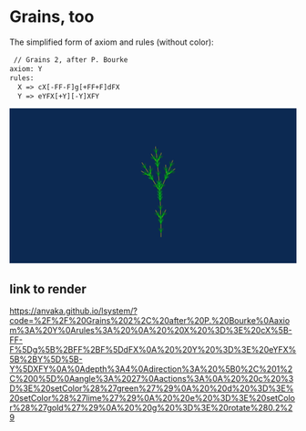 # Grains, too

The simplified form of axiom and rules (without color):

```
 // Grains 2, after P. Bourke
axiom: Y                     
rules:                       
  X => cX[-FF-F]g[+FF+F]dFX  
  Y => eYFX[+Y][-Y]XFY       
```

![Grains too](grains2.svg)

## link to render 

https://anvaka.github.io/lsystem/?code=%2F%2F%20Grains%202%2C%20after%20P.%20Bourke%0Aaxiom%3A%20Y%0Arules%3A%20%0A%20%20X%20%3D%3E%20cX%5B-FF-F%5Dg%5B%2BFF%2BF%5DdFX%0A%20%20Y%20%3D%3E%20eYFX%5B%2BY%5D%5B-Y%5DXFY%0A%0Adepth%3A4%0Adirection%3A%20%5B0%2C%201%2C%200%5D%0Aangle%3A%2027%0Aactions%3A%0A%20%20c%20%3D%3E%20setColor%28%27green%27%29%0A%20%20d%20%3D%3E%20setColor%28%27lime%27%29%0A%20%20e%20%3D%3E%20setColor%28%27gold%27%29%0A%20%20g%20%3D%3E%20rotate%280.2%29
